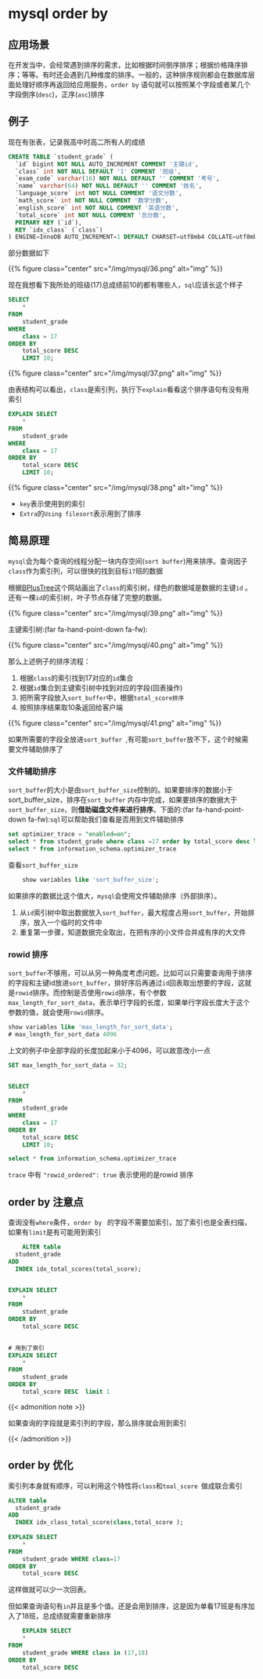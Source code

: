 # mysql order by


## 应用场景

在开发当中，会经常遇到排序的需求，比如根据时间倒序排序；根据价格降序排序；等等。有时还会遇到几种维度的排序。一般的，这种排序规则都会在数据库层面处理好顺序再返回给应用服务，`order by` 语句就可以按照某个字段或者某几个字段倒序(`desc`)，正序(`asc`)排序

## 例子

现在有张表，记录我高中时高二所有人的成绩

```sql
CREATE TABLE `student_grade` (
  `id` bigint NOT NULL AUTO_INCREMENT COMMENT '主键id',
  `class` int NOT NULL DEFAULT '1' COMMENT '班级',
  `exam_code` varchar(16) NOT NULL DEFAULT '' COMMENT '考号',
  `name` varchar(64) NOT NULL DEFAULT '' COMMENT '姓名',
  `language_score` int NOT NULL COMMENT '语文分数',
  `math_score` int NOT NULL COMMENT '数学分数',
  `english_score` int NOT NULL COMMENT '英语分数',
  `total_score` int NOT NULL COMMENT '总分数',
  PRIMARY KEY (`id`),
  KEY `idx_class` (`class`)
) ENGINE=InnoDB AUTO_INCREMENT=1 DEFAULT CHARSET=utf8mb4 COLLATE=utf8mb4_0900_ai_ci COMMENT='成绩表';
```

部分数据如下

{{% figure class="center" src="/img/mysql/36.png" alt="img" %}}

现在我想看下我所处的班级(17)总成绩前10的都有哪些人，`sql`应该长这个样子

```sql
SELECT
	* 
FROM
	student_grade 
WHERE
	class = 17 
ORDER BY
	total_score DESC 
	LIMIT 10;
```

{{% figure class="center" src="/img/mysql/37.png" alt="img" %}}

由表结构可以看出，`class`是索引列，执行下`explain`看看这个排序语句有没有用索引

```sql
EXPLAIN SELECT
	* 
FROM
	student_grade 
WHERE
	class = 17 
ORDER BY
	total_score DESC 
	LIMIT 10;
```

{{% figure class="center" src="/img/mysql/38.png" alt="img" %}}

- `key`表示使用到的索引
- `Extra`的`Using filesort`表示用到了排序

## 简易原理

`mysql`会为每个查询的线程分配一块内存空间(`sort buffer`)用来排序。查询因子`class`作为索引列，可以很快的找到目标`17`班的数据

根据[BPlusTree](https://www.cs.usfca.edu/~galles/visualization/BPlusTree.html)这个网站画出了`class`的索引树，绿色的数据域是数据的主键`id` 。还有一棵`id`的索引树，叶子节点存储了完整的数据。

{{% figure class="center" src="/img/mysql/39.png" alt="img" %}}

主键索引树:(far fa-hand-point-down fa-fw):

{{% figure class="center" src="/img/mysql/40.png" alt="img" %}}

那么上述例子的排序流程：

1. 根据`class`的索引找到17对应的`id`集合
2. 根据`id`集合到主键索引树中找到对应的字段(回表操作)
3. 把所需字段放入`sort_buffer`中，根据`total_score排序`
4. 按照排序结果取10条返回给客户端

{{% figure class="center" src="/img/mysql/41.png" alt="img" %}}

如果所需要的字段全放进`sort_buffer `,有可能`sort_buffer`放不下，这个时候需要文件辅助排序了

### 文件辅助排序

`sort_buffer`的大小是由`sort_buffer_size`控制的。如果要排序的数据小于sort_buffer_size，排序在`sort_buffer` 内存中完成，如果要排序的数据大于`sort_buffer_size`，则**借助磁盘文件来进行排序**。下面的:(far fa-hand-point-down fa-fw):`sql`可以帮助我们查看是否用到文件辅助排序

```sql
set optimizer_trace = "enabled=on";
select * from student_grade where class =17 order by total_score desc limit 10;
select * from information_schema.optimizer_trace 
```

查看`sort_buffer_size`

```sql
	show variables like 'sort_buffer_size';
```

如果排序的数据比这个值大，`mysql`会使用文件辅助排序（外部排序）。

1. 从`id`索引树中取出数据放入`sort_buffer`，最大程度占用`sort_buffer`，开始排序，放入一个临时的文件中
2. 重复第一步骤，知道数据完全取出，在把有序的小文件合并成有序的大文件

### rowid 排序

`sort_buffer`不够用，可以从另一种角度考虑问题。比如可以只需要查询用于排序的字段和主键id放进`sort_buffer`，排好序后再通过`id`回表取出想要的字段，这就是`rowid`排序。而控制是否使用`rowid`排序，有个参数`max_length_for_sort_data`，表示单行字段的长度，如果单行字段长度大于这个参数的值，就会使用`rowid`排序。

```sql
show variables like 'max_length_for_sort_data';
# max_length_for_sort_data 4096
```

上文的例子中全部字段的长度加起来小于4096，可以故意改小一点

```sql
SET max_length_for_sort_data = 32;


SELECT
	* 
FROM
	student_grade 
WHERE
	class = 17 
ORDER BY
	total_score DESC 
	LIMIT 10;

select * from information_schema.optimizer_trace
```

`trace` 中有  `"rowid_ordered": true` 表示使用的是rowid 排序





## order by 注意点

查询没有`where`条件，`order by ` 的字段不需要加索引，加了索引也是全表扫描，如果有`limit`是有可能用到索引

```sql
	ALTER table
  student_grade
ADD
  INDEX idx_total_scores(total_score);


EXPLAIN SELECT
	* 
FROM
	student_grade 
ORDER BY
	total_score DESC 
	

# 用到了索引
EXPLAIN SELECT
	* 
FROM
	student_grade 
ORDER BY
	total_score DESC  limit 1
```



{{< admonition note  >}}

如果查询的字段就是索引列的字段，那么排序就会用到索引

{{< /admonition >}}

## order by 优化

索引列本身就有顺序，可以利用这个特性将`class`和`toal_score `做成联合索引

```sql
ALTER table
  student_grade
ADD
  INDEX idx_class_total_score(class,total_score );
  
EXPLAIN SELECT
	*
FROM
	student_grade WHERE class=17
ORDER BY
	total_score DESC 
```

这样做就可以少一次回表。

但如果查询语句有`in`并且是多个值。还是会用到排序，这是因为单看17班是有序加入了18班，总成绩就需要重新排序

```sql
	EXPLAIN SELECT
	*
FROM
	student_grade WHERE class in (17,18)
ORDER BY
	total_score DESC
```








